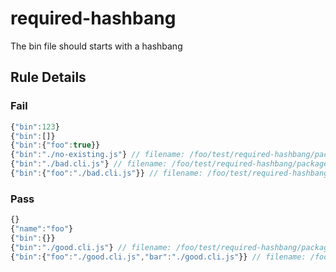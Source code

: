 <!-- prettier-ignore-start -->
# required-hashbang

The bin file should starts with a hashbang

## Rule Details

### Fail

```ts
{"bin":123}
{"bin":[]}
{"bin":{"foo":true}}
{"bin":"./no-existing.js"} // filename: /foo/test/required-hashbang/package.json
{"bin":"./bad.cli.js"} // filename: /foo/test/required-hashbang/package.json
{"bin":{"foo":"./bad.cli.js"}} // filename: /foo/test/required-hashbang/package.json
```

### Pass

```ts
{}
{"name":"foo"}
{"bin":{}}
{"bin":"./good.cli.js"} // filename: /foo/test/required-hashbang/package.json
{"bin":{"foo":"./good.cli.js","bar":"./good.cli.js"}} // filename: /foo/test/required-hashbang/package.json
```
<!-- prettier-ignore-end -->
